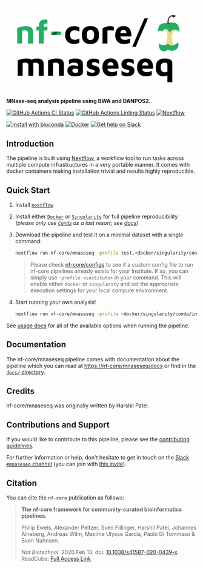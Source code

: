 # ![nf-core/mnaseseq](docs/images/nf-core-mnaseseq_logo.png)

**MNase-seq analysis pipeline using BWA and DANPOS2.**.

[![GitHub Actions CI Status](https://github.com/nf-core/mnaseseq/workflows/nf-core%20CI/badge.svg)](https://github.com/nf-core/mnaseseq/actions)
[![GitHub Actions Linting Status](https://github.com/nf-core/mnaseseq/workflows/nf-core%20linting/badge.svg)](https://github.com/nf-core/mnaseseq/actions)
[![Nextflow](https://img.shields.io/badge/nextflow-%E2%89%A519.10.0-brightgreen.svg)](https://www.nextflow.io/)

[![install with bioconda](https://img.shields.io/badge/install%20with-bioconda-brightgreen.svg)](https://bioconda.github.io/)
[![Docker](https://img.shields.io/docker/automated/nfcore/mnaseseq.svg)](https://hub.docker.com/r/nfcore/mnaseseq)
[![Get help on Slack](http://img.shields.io/badge/slack-nf--core%20%23mnaseseq-4A154B?logo=slack)](https://nfcore.slack.com/channels/mnaseseq)

## Introduction

The pipeline is built using [Nextflow](https://www.nextflow.io), a workflow tool to run tasks across multiple compute infrastructures in a very portable manner. It comes with docker containers making installation trivial and results highly reproducible.

## Quick Start

1. Install [`nextflow`](https://nf-co.re/usage/installation)

2. Install either [`Docker`](https://docs.docker.com/engine/installation/) or [`Singularity`](https://www.sylabs.io/guides/3.0/user-guide/) for full pipeline reproducibility _(please only use [`Conda`](https://conda.io/miniconda.html) as a last resort; see [docs](https://nf-co.re/usage/configuration#basic-configuration-profiles))_

3. Download the pipeline and test it on a minimal dataset with a single command:

    ```bash
    nextflow run nf-core/mnaseseq -profile test,<docker/singularity/conda/institute>
    ```

    > Please check [nf-core/configs](https://github.com/nf-core/configs#documentation) to see if a custom config file to run nf-core pipelines already exists for your Institute. If so, you can simply use `-profile <institute>` in your command. This will enable either `docker` or `singularity` and set the appropriate execution settings for your local compute environment.

4. Start running your own analysis!

    <!-- TODO nf-core: Update the example "typical command" below used to run the pipeline -->

    ```bash
    nextflow run nf-core/mnaseseq -profile <docker/singularity/conda/institute> --input '*_R{1,2}.fastq.gz' --genome GRCh37
    ```

See [usage docs](docs/usage.md) for all of the available options when running the pipeline.

## Documentation

The nf-core/mnaseseq pipeline comes with documentation about the pipeline which you can read at [https://nf-core/mnaseseq/docs](https://nf-core/mnaseseq/docs) or find in the [`docs/` directory](docs).

<!-- TODO nf-core: Add a brief overview of what the pipeline does and how it works -->

## Credits

nf-core/mnaseseq was originally written by Harshil Patel.

## Contributions and Support

If you would like to contribute to this pipeline, please see the [contributing guidelines](.github/CONTRIBUTING.md).

For further information or help, don't hesitate to get in touch on the [Slack `#mnaseseq` channel](https://nfcore.slack.com/channels/mnaseseq) (you can join with [this invite](https://nf-co.re/join/slack)).

## Citation

<!-- TODO nf-core: Add citation for pipeline after first release. Uncomment lines below and update Zenodo doi. -->
<!-- If you use  nf-core/mnaseseq for your analysis, please cite it using the following doi: [10.5281/zenodo.XXXXXX](https://doi.org/10.5281/zenodo.XXXXXX) -->

You can cite the `nf-core` publication as follows:

> **The nf-core framework for community-curated bioinformatics pipelines.**
>
> Philip Ewels, Alexander Peltzer, Sven Fillinger, Harshil Patel, Johannes Alneberg, Andreas Wilm, Maxime Ulysse Garcia, Paolo Di Tommaso & Sven Nahnsen.
>
> _Nat Biotechnol._ 2020 Feb 13. doi: [10.1038/s41587-020-0439-x](https://dx.doi.org/10.1038/s41587-020-0439-x).
> ReadCube: [Full Access Link](https://rdcu.be/b1GjZ)
